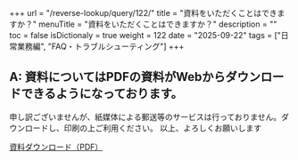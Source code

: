 +++
url = "/reverse-lookup/query/122/"
title = "資料をいただくことはできますか？"
menuTitle = "資料をいただくことはできますか？"
description = ""
toc = false
isDictionaly = true
weight = 122
date = "2025-09-22"
tags = ["日常業務編", "FAQ・トラブルシューティング"]
+++

## A: 資料についてはPDFの資料がWebからダウンロードできるようになっております。

申し訳ございませんが、紙媒体による郵送等のサービスは行っておりません。ダウンロードし、印刷の上ご利用ください。
以上、よろしくお願いします

<a href="/nipoplus3.pdf" target="_blank" rel="noopener"  class="btn btn-info btn-lg my-5">資料ダウンロード（PDF）</a>

